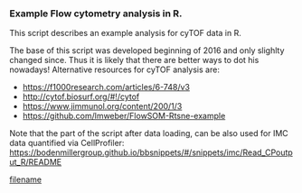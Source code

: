 ### Example Flow cytometry analysis in R.

This script describes an example analysis for cyTOF data in R. 

The base of this script was developed beginning of 2016 and only slighlty changed since. Thus it is likely that there are better ways to dot his nowadays!
Alternative resources for cyTOF analysis are:

  - https://f1000research.com/articles/6-748/v3
  - http://cytof.biosurf.org/#!/cytof
  - https://www.jimmunol.org/content/200/1/3
  - https://github.com/lmweber/FlowSOM-Rtsne-example
  
Note that the part of the script after data loading, can be also used for IMC data quantified via CellProfiler: https://bodenmillergroup.github.io/bbsnippets/#/snippets/imc/Read_CPoutput_R/README


[filename](example_flowanalysis.html ':include :type=iframe width=100% height=800px')